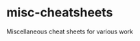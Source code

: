 # misc-cheatsheets
Miscellaneous cheat sheets for various work 
<!--stackedit_data:
eyJoaXN0b3J5IjpbNDUwMDA4NTQ1XX0=
-->